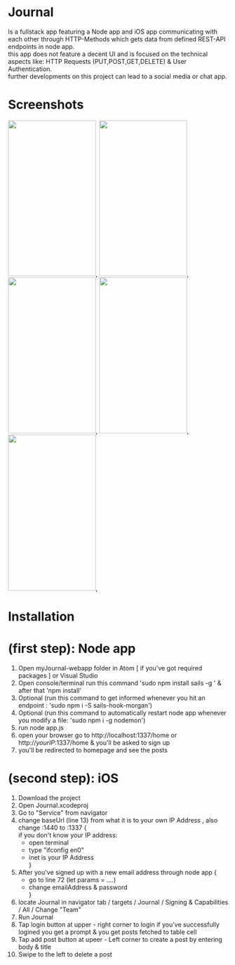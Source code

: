 # Journal
Is a fullstack app featuring a Node app and iOS app communicating with each other through HTTP-Methods which gets data from defined REST-API endpoints in node app. <br/>
this app does not feature a decent UI and is focused on the technical aspects like: HTTP Requests (PUT,POST,GET,DELETE) & User Authentication. <br/>
further developments on this project can lead to a social media or chat app.<br/>

# Screenshots
<img src= "https://user-images.githubusercontent.com/30705391/158051318-89f77d51-38b7-4c87-9a65-eba3a875f20d.PNG" width="200" height="355.55">,
<img src= "https://user-images.githubusercontent.com/30705391/158051538-33a45c3e-0f43-4dc0-9b82-b06bcff3694d.PNG" width="200" height="355.55">,
<img src= "https://user-images.githubusercontent.com/30705391/158051552-a5e5f107-8bd0-4eee-bc89-744f373e8cd8.PNG" width="200" height="355.55">,
<img src= "https://user-images.githubusercontent.com/30705391/158052042-656598c6-fd1f-436a-839b-c0438424fd41.jpeg" width="200" height="355.55">,
<img src= "https://user-images.githubusercontent.com/30705391/158051557-c8bd5108-3cbc-4f6c-b48e-5d094187228d.PNG" width="200" height="355.55">,



# Installation
# (first step): Node app
1. Open myJournal-webapp folder in Atom [ if you've got required packages ] or Visual Studio <br/>
2. Open console/terminal run this command 'sudo npm install sails -g ' & after that 'npm install' <br/>
3. Optional (run this command to get informed whenever you hit an endpoint : 'sudo npm i -S sails-hook-morgan') <br/>
4. Optional (run this command to automatically restart node app whenever you modify a file: 'sudo npm i -g nodemon')<br/>
5. run node app.js<br/>
6. open your browser go to http://localhost:1337/home or http://*yourIP*:1337/home & you'll be asked to sign up <br/>
7. you'll be redirected to homepage and see the posts <br/>

# (second step): iOS
1. Download the project<br/>
2. Open Journal.xcodeproj<br/>
3. Go to "Service" from navigator<br/>
4. change baseUrl (line 13) from what it is to your own IP Address , also change :1440 to :1337 {<br/>
   if you don't know your IP address:
   - open terminal <br/>
   - type "ifconfig en0"<br/>
   - inet is your IP Address<br/>
}<br/>
5. After you've signed up with a new email address through node app {<br/>
   - go to line 72 (let params = ....) <br/>
   - change emailAddress & password<br/>
}<br/>
6. locate Journal in navigator tab / targets / Journal / Signing & Capabilities / All / Change "Team"<br/>
7. Run Journal<br/>
8. Tap login button at upper - right corner to login if you've successfully logined you get a prompt & you get posts fetched to table cell
9. Tap add post button at upeer - Left corner to create a post by entering body & title
10. Swipe to the left to delete a post 
